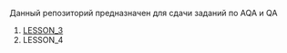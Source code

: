 Данный репозиторий предназначен для сдачи заданий по AQA и QA

1. [LESSON_3](https://github.com/STALKSA/ASTON_QAEngineer_Cource/tree/LESSON_3)
2. LESSON_4
